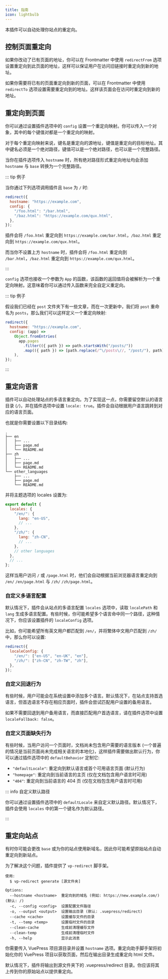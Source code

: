 ```yaml
---
title: 指南
icon: lightbulb
---
```


本插件可以自动处理你站点的重定向。

## 控制页面重定向

如果你改动了已有页面的地址，你可以在 Frontmatter 中使用 `redirectFrom` 选项设置重定向到此页面的地址，这样可以保证用户在访问旧链接时重定向到新的地址。

如果你需要将已有的页面重定向到新的页面，可以在 Frontmatter 中使用 `redirectTo` 选项设置需要重定向到的地址。这样该页面会在访问时重定向到新的地址。

## 重定向到页面

你可以通过设置插件选项中的 `config` 设置一个重定向映射。你可以传入一个对象，其中的每个键值对都是一个重定向的映射。

对于每个重定向映射来说，键名是重定向的源地址，键值是重定向的目标地址。其中键名必须是一个绝对路径，键值可以是一个绝对路径，也可以是一个完整路径。

当你在插件选项传入 `hostname` 时，所有绝对路径形式重定向地址均会添加 `hostname` 与 `base` 转换为一个完整路径。

::: tip 例子

当你通过下列选项调用插件且 `base` 为 `/` 时:

```js
redirect({
  hostname: "https://example.com",
  config: {
    "/foo.html": "/bar.html",
    "/baz.html": "https://example.com/qux.html",
  },
});
```

插件会将 `/foo.html` 重定向到 `https://example.com/bar.html`，`/baz.html` 重定向到 `https://example.com/qux.html`。

而当你不设置上方 `hostname` 时，插件会将 `/foo.html` 重定向到 `/bar.html`，`/baz.html` 重定向到 `https://example.com/qux.html`。

:::

`config` 选项也接收一个参数为 `App` 的函数，该函数的返回值将会被解析为一个重定向映射。这意味着你可以通过传入函数来完全自定义重定向。

::: tip 例子

假设我们已经在 `post` 文件夹下有一些文章，而在一次更新中，我们将 `post` 重命名为 `posts`，那么我们可以这样定义一个重定向映射:

```js
redirect({
  hostname: "https://example.com",
  config: (app) =>
    Object.fromEntries(
      app.pages
        .filter(({ path }) => path.startsWith("/posts/"))
        .map(({ path }) => [path.replace(/^\/posts\//, "/post/"), path])
    ),
});
```

:::

## 重定向语言

插件可以自动处理站点的多语言重定向。为了实现这一点，你需要留空默认的语言目录 (`/`)，并在插件选项中设置 `locale: true`。插件会自动根据用户语言跳转到对应的语言页面。

也就是你需要设置以下目录结构:

```
.
├── en
│   ├── ...
│   ├── page.md
│   └── README.md
├── zh
│   ├── ...
│   ├── page.md
│   └── README.md
└── other_languages
    ├── ...
    ├── page.md
    └── README.md
```

并将主题选项的 locales 设置为:

```js
export default {
  locales: {
    "/en/": {
      lang: "en-US",
      // ...
    },
    "/zh/": {
      lang: "zh-CN",
      // ...
    },
    // other languages
  },
  // ...
};
```

这样当用户访问 `/` 或 `/page.html` 时，他们会自动根据当前浏览器语言重定向到 `/en/` `/en/page.html` 与 `/zh/` `/zh/page.html`。

### 自定义多语言配置

默认情况下，插件会从站点的多语言配置 `locales` 选项中，读取 `localePath` 和 `lang` 生成多语言配置。有些时候，你可能希望多个语言命中同一个路径，这种情况下，你应该设置插件的 `localeConfig` 选项。

比如，你可能希望所有英文用户都匹配到 `/en/`，并将繁体中文用户匹配到 `/zh/` 中，那么你可以设置:

```js
redirect({
  localeConfig: {
    "/en/": ["en-US", "en-UK", "en"],
    "/zh/": ["zh-CN", "zh-TW", "zh"],
  },
});
```

### 自定义回退行为

有些时候，用户可能会在系统设置中添加多个语言。默认情况下，在站点支持首选语言，但首选语言不存在相应页面时，插件会尝试匹配用户设置的备用语言。

如果不需要回退到用户备用语言，而直接匹配用户首选语言，请在插件选项中设置 `localeFallback: false`。

### 自定义页面缺失行为

有些时候，当用户访问一个页面时，文档尚未包含用户需要的语言版本 (一个普遍的情况是当前页面尚未完成相关语言的本地化)，这样插件需要做出默认行为，你可以通过插件选项中的 `defaultBehavior` 定制它:

- `"defaultLocale"`: 重定向到默认语言或首个可用语言页面 (默认行为)
- `"homepage"`: 重定向到当前语言的主页 (仅在文档包含用户语言时可用)
- `"404"`: 重定向到当前语言的 404 页 (仅在文档包含用户语言时可用)

::: info 自定义默认路径

你可以通过设置插件选项中的 `defaultLocale` 来自定义默认路径。默认情况下，插件会使用 `locales` 中的第一个键名作为默认路径。

:::

## 重定向站点

有时你可能会更改 `base` 或为你的站点使用新域名，因此你可能希望原始站点自动重定向到新站点。

为了解决这个问题，插件提供了 `vp-redirect` 脚手架。

```shell
使用:
  $ vp-redirect generate [源文件夹]

Options:
  --hostname <hostname>  重定向到的域名 (例如: https://new.example.com/) (默认: /)
  -c, --config <config>  设置配置文件路径
  -o, --output <output>  设置输出目录 (默认: .vuepress/redirect)
  --cache <cache>        设置缓存文件的目录
  -t, --temp <temp>      设置临时文件的目录
  --clean-cache          生成前清理缓存文件
  --clean-temp           生成前清理临时文件
  -h, --help             显示此消息
```

你需要传入 VuePress 项目源目录并设置 `hostname` 选项。重定向助手脚手架将初始化你的 VuePress 项目以获取页面，然后在输出目录生成重定向 html 文件。

默认情况下，插件将输出到源文件夹下的 .vuepress/redirect 目录。你应该将其上传到你的原始站点以提供重定向。
